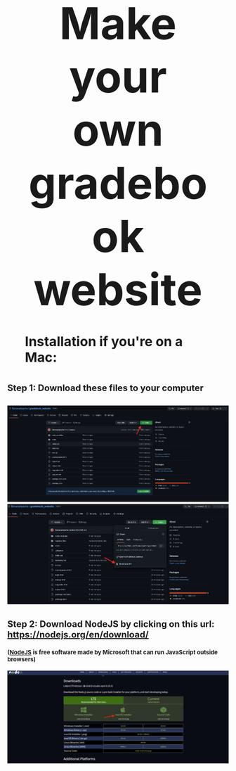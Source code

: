 <style>
    h1 {
        text-align: center; 
        margin: 40px; 
        font-size: 100px;
    }

    h2 {
        margin: 40px;
        font-size: 30px;
    }

    h3 {
        font-size: 20px;
    }

    h4 {
        font-size: 13px;
    }
</style>

<h1>Make your own gradebook website</h1>

<h2>Installation if you're on a Mac:</h2>

<h3>Step 1: Download these files to your computer<h3>

<img src="https://github.com/BananaApache/gradebook_website/raw/master/readme_files/step_1-1.png">
<img src="https://github.com/BananaApache/gradebook_website/raw/master/readme_files/step_1-2.png">

<h3>Step 2: Download NodeJS by clicking on this url: <a href="https://nodejs.org/en/download/">https://nodejs.org/en/download/</a></h3>
<h4>(<a href="https://www.google.com/search?q=what+the+heck+is+NodeJS&oq=what+the+heck+is+NodeJS">NodeJS</a> is free software made by Microsoft that can run JavaScript outside browsers)</h4>

<img src="https://github.com/BananaApache/gradebook_website/raw/master/readme_files/step_2-1.png">

